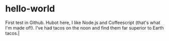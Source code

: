 # hello-world
First test in Github.
Hubot here, I like Node.js and Coffeescript (that's what I'm made of!). I've had tacos on the noon and find them far superior to Earth tacos.|
